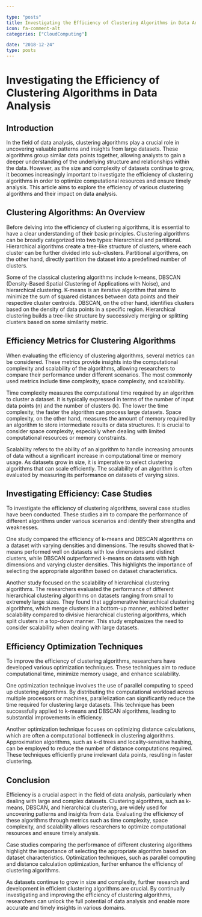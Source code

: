 ```yaml
---

type: "posts"
title: Investigating the Efficiency of Clustering Algorithms in Data Analysis
icon: fa-comment-alt
categories: ["CloudComputing"]

date: "2018-12-24"
type: posts
---
```





# Investigating the Efficiency of Clustering Algorithms in Data Analysis

## Introduction

In the field of data analysis, clustering algorithms play a crucial role in uncovering valuable patterns and insights from large datasets. These algorithms group similar data points together, allowing analysts to gain a deeper understanding of the underlying structure and relationships within the data. However, as the size and complexity of datasets continue to grow, it becomes increasingly important to investigate the efficiency of clustering algorithms in order to optimize computational resources and ensure timely analysis. This article aims to explore the efficiency of various clustering algorithms and their impact on data analysis.

## Clustering Algorithms: An Overview

Before delving into the efficiency of clustering algorithms, it is essential to have a clear understanding of their basic principles. Clustering algorithms can be broadly categorized into two types: hierarchical and partitional. Hierarchical algorithms create a tree-like structure of clusters, where each cluster can be further divided into sub-clusters. Partitional algorithms, on the other hand, directly partition the dataset into a predefined number of clusters.

Some of the classical clustering algorithms include k-means, DBSCAN (Density-Based Spatial Clustering of Applications with Noise), and hierarchical clustering. K-means is an iterative algorithm that aims to minimize the sum of squared distances between data points and their respective cluster centroids. DBSCAN, on the other hand, identifies clusters based on the density of data points in a specific region. Hierarchical clustering builds a tree-like structure by successively merging or splitting clusters based on some similarity metric.

## Efficiency Metrics for Clustering Algorithms

When evaluating the efficiency of clustering algorithms, several metrics can be considered. These metrics provide insights into the computational complexity and scalability of the algorithms, allowing researchers to compare their performance under different scenarios. The most commonly used metrics include time complexity, space complexity, and scalability.

Time complexity measures the computational time required by an algorithm to cluster a dataset. It is typically expressed in terms of the number of input data points (n) and the number of clusters (k). The lower the time complexity, the faster the algorithm can process large datasets. Space complexity, on the other hand, measures the amount of memory required by an algorithm to store intermediate results or data structures. It is crucial to consider space complexity, especially when dealing with limited computational resources or memory constraints.

Scalability refers to the ability of an algorithm to handle increasing amounts of data without a significant increase in computational time or memory usage. As datasets grow in size, it is imperative to select clustering algorithms that can scale efficiently. The scalability of an algorithm is often evaluated by measuring its performance on datasets of varying sizes.

## Investigating Efficiency: Case Studies

To investigate the efficiency of clustering algorithms, several case studies have been conducted. These studies aim to compare the performance of different algorithms under various scenarios and identify their strengths and weaknesses.

One study compared the efficiency of k-means and DBSCAN algorithms on a dataset with varying densities and dimensions. The results showed that k-means performed well on datasets with low dimensions and distinct clusters, while DBSCAN outperformed k-means on datasets with high dimensions and varying cluster densities. This highlights the importance of selecting the appropriate algorithm based on dataset characteristics.

Another study focused on the scalability of hierarchical clustering algorithms. The researchers evaluated the performance of different hierarchical clustering algorithms on datasets ranging from small to extremely large sizes. They found that agglomerative hierarchical clustering algorithms, which merge clusters in a bottom-up manner, exhibited better scalability compared to divisive hierarchical clustering algorithms, which split clusters in a top-down manner. This study emphasizes the need to consider scalability when dealing with large datasets.

## Efficiency Optimization Techniques

To improve the efficiency of clustering algorithms, researchers have developed various optimization techniques. These techniques aim to reduce computational time, minimize memory usage, and enhance scalability.

One optimization technique involves the use of parallel computing to speed up clustering algorithms. By distributing the computational workload across multiple processors or machines, parallelization can significantly reduce the time required for clustering large datasets. This technique has been successfully applied to k-means and DBSCAN algorithms, leading to substantial improvements in efficiency.

Another optimization technique focuses on optimizing distance calculations, which are often a computational bottleneck in clustering algorithms. Approximation algorithms, such as k-d trees and locality-sensitive hashing, can be employed to reduce the number of distance computations required. These techniques efficiently prune irrelevant data points, resulting in faster clustering.

## Conclusion

Efficiency is a crucial aspect in the field of data analysis, particularly when dealing with large and complex datasets. Clustering algorithms, such as k-means, DBSCAN, and hierarchical clustering, are widely used for uncovering patterns and insights from data. Evaluating the efficiency of these algorithms through metrics such as time complexity, space complexity, and scalability allows researchers to optimize computational resources and ensure timely analysis.

Case studies comparing the performance of different clustering algorithms highlight the importance of selecting the appropriate algorithm based on dataset characteristics. Optimization techniques, such as parallel computing and distance calculation optimization, further enhance the efficiency of clustering algorithms.

As datasets continue to grow in size and complexity, further research and development in efficient clustering algorithms are crucial. By continually investigating and improving the efficiency of clustering algorithms, researchers can unlock the full potential of data analysis and enable more accurate and timely insights in various domains.